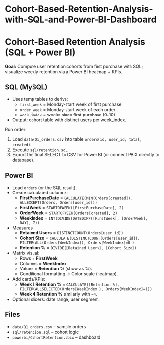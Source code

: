 # Cohort-Based-Retention-Analysis-with-SQL-and-Power-BI-Dashboard
# Cohort-Based Retention Analysis (SQL + Power BI)

**Goal:** Compute user retention cohorts from first purchase with SQL; visualize weekly retention via a Power BI heatmap + KPIs.

## SQL (MySQL)
- Uses temp tables to derive:
  - `first_week` = Monday-start week of first purchase
  - `order_week` = Monday-start week of each order
  - `week_index` = weeks since first purchase (0..10)
- Output: cohort table with distinct users per week_index.

Run order:
1) Load `data/Q1_orders.csv` into table `orders(id, user_id, total, created)`.
2) Execute `sql/retention.sql`.
3) Export the final SELECT to CSV for Power BI (or connect PBIX directly to database).

## Power BI
- Load `orders` (or the SQL result).
- Create calculated columns:
  - **FirstPurchaseDate** =
    `CALCULATE(MIN(Orders[created]), ALLEXCEPT(Orders, Orders[user_id]))`
  - **FirstWeek** = `STARTOFWEEK([FirstPurchaseDate], 2)`  
  - **OrderWeek** = `STARTOFWEEK(Orders[created], 2)`
  - **WeekIndex** =
    `INT(DIVIDE(DATEDIFF([FirstWeek], [OrderWeek], DAY), 7))`
- Measures:
  - **Retained Users** = `DISTINCTCOUNT(Orders[user_id])`
  - **Cohort Size** =
    `CALCULATE(DISTINCTCOUNT(Orders[user_id]), FILTER(ALL(Orders[WeekIndex]), Orders[WeekIndex]=0))`
  - **Retention %** = `DIVIDE([Retained Users], [Cohort Size])`
- Matrix visual:
  - Rows = **FirstWeek**
  - Columns = **WeekIndex**
  - Values = **Retention %** (show as %).  
  - Conditional formatting → Color scale (heatmap).
- Add cards/KPIs:
  - **Week 1 Retention %** =
    `CALCULATE([Retention %], FILTER(ALLSELECTED(Orders[WeekIndex]), Orders[WeekIndex]=1))`
  - **Week 4 Retention %** similarly with `=4`.
- Optional slicers: date range, user segment.

## Files
- `data/Q1_orders.csv` – sample orders
- `sql/retention.sql` – cohort logic
- `powerbi/CohortRetention.pbix` – dashboard

